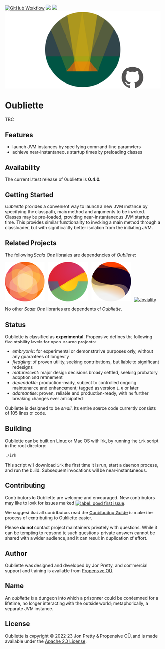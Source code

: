 [<img alt="GitHub Workflow" src="https://img.shields.io/github/workflow/status/propensive/oubliette/Build/main?style=for-the-badge" height="24">](https://github.com/propensive/oubliette/actions)
[<img src="https://img.shields.io/maven-central/v/com.propensive/oubliette-core?color=2465cd&style=for-the-badge" height="24">](https://search.maven.org/artifact/com.propensive/oubliette-core)
[<img src="https://img.shields.io/discord/633198088311537684?color=8899f7&label=DISCORD&style=for-the-badge" height="24">](https://discord.gg/7b6mpF6Qcf)
<img src="/doc/images/github.png" valign="middle">

# Oubliette

TBC

## Features

- launch JVM instances by specifying command-line parameters
- achieve near-instantaneous startup times by preloading classes


## Availability

The current latest release of Oubliette is __0.4.0__.

## Getting Started

_Oubliette_ provides a convenient way to launch a new JVM instance by specifying the classpath, main method and
arguments to be invoked. Classes may be pre-loaded, providing near-instantaneous JVM startup time. This provides
similar functionality to invoking a main method through a classloader, but with significantly better isolation
from the initiating JVM.


## Related Projects

The following _Scala One_ libraries are dependencies of _Oubliette_:

[![Anticipation](https://github.com/propensive/anticipation/raw/main/doc/images/128x128.png)](https://github.com/propensive/anticipation/) &nbsp; [![Guillotine](https://github.com/propensive/guillotine/raw/main/doc/images/128x128.png)](https://github.com/propensive/guillotine/) &nbsp; [![Imperial](https://github.com/propensive/imperial/raw/main/doc/images/128x128.png)](https://github.com/propensive/imperial/) &nbsp; [![Joviality](https://github.com/propensive/joviality/raw/main/doc/images/128x128.png)](https://github.com/propensive/joviality/) &nbsp;

No other _Scala One_ libraries are dependents of _Oubliette_.

## Status

Oubliette is classified as __experimental__. Propensive defines the following five stability levels for open-source projects:

- _embryonic_: for experimental or demonstrative purposes only, without any guarantees of longevity
- _fledgling_: of proven utility, seeking contributions, but liable to significant redesigns
- _maturescent_: major design decisions broady settled, seeking probatory adoption and refinement
- _dependable_: production-ready, subject to controlled ongoing maintenance and enhancement; tagged as version `1.0` or later
- _adamantine_: proven, reliable and production-ready, with no further breaking changes ever anticipated

Oubliette is designed to be _small_. Its entire source code currently consists of 105 lines of code.

## Building

Oubliette can be built on Linux or Mac OS with Irk, by running the `irk` script in the root directory:
```sh
./irk
```

This script will download `irk` the first time it is run, start a daemon process, and run the build. Subsequent
invocations will be near-instantaneous.

## Contributing

Contributors to Oubliette are welcome and encouraged. New contributors may like to look for issues marked
<a href="https://github.com/propensive/oubliette/labels/good%20first%20issue"><img alt="label: good first issue"
src="https://img.shields.io/badge/-good%20first%20issue-67b6d0.svg" valign="middle"></a>.

We suggest that all contributors read the [Contributing Guide](/contributing.md) to make the process of
contributing to Oubliette easier.

Please __do not__ contact project maintainers privately with questions. While it can be tempting to repsond to
such questions, private answers cannot be shared with a wider audience, and it can result in duplication of
effort.

## Author

Oubliette was designed and developed by Jon Pretty, and commercial support and training is available from
[Propensive O&Uuml;](https://propensive.com/).



## Name

An _oubliette_ is a dungeon into which a prisonner could be condemned for a lifetime, no longer interacting with the outside world; metaphorically, a separate JVM instance.

## License

Oubliette is copyright &copy; 2022-23 Jon Pretty & Propensive O&Uuml;, and is made available under the
[Apache 2.0 License](/license.md).
